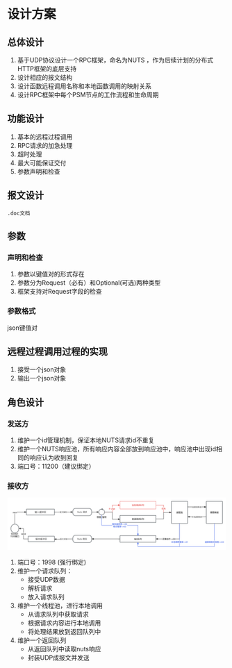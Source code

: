 # 设计方案

## 总体设计

1. 基于UDP协议设计一个RPC框架，命名为NUTS ，作为后续计划的分布式HTTP框架的底层支持
2. 设计相应的报文结构
3. 设计函数远程调用名称和本地函数调用的映射关系
4. 设计RPC框架中每个PSM节点的工作流程和生命周期

## 功能设计

1. 基本的远程过程调用
2. RPC请求的加急处理
3. 超时处理
4. 最大可能保证交付
5. 参数声明和检查

## 报文设计

    .doc文档

## 参数

### 声明和检查

1. 参数以键值对的形式存在
2. 参数分为Request（必有）和Optional(可选)两种类型
3. 框架支持对Request字段的检查

### 参数格式

json键值对

## 远程过程调用过程的实现

1. 接受一个json对象
2. 输出一个json对象

## 角色设计
### 发送方
1. 维护一个id管理机制，保证本地NUTS请求id不重复
2. 维护一个NUTS响应池，所有响应内容全部放到响应池中，响应池中出现id相同的响应认为收到回复
3. 端口号：11200（建议绑定） 
### 接收方
![alt](pics/Nuts服务端设计.png)
1. 端口号：1998 (强行绑定)
2. 维护一个请求队列：
   - 接受UDP数据
   - 解析请求
   - 放入请求队列
3. 维护一个线程池，进行本地调用
   - 从请求队列中获取请求
   - 根据请求内容进行本地调用
   - 将处理结果放到返回队列中
4. 维护一个返回队列
   - 从返回队列中读取nuts响应
   - 封装UDP成报文并发送
